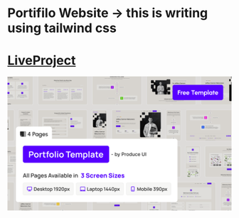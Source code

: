 
# Portifilo Website -> this is writing using tailwind css


# [LiveProject](https://gilded-syrniki-2d10d0.netlify.app/)

![alt img](./assets/images/coverage.png)